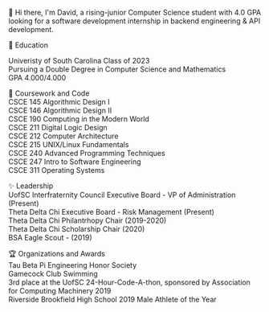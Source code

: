 👋 Hi there, I'm David, a rising-junior Computer Science student with 4.0 GPA looking for a software development internship in backend engineering & API development.

🏫 Education

Univeristy of South Carolina Class of 2023<br/>
Pursuing a Double Degree in Computer Science and Mathematics<br/>
GPA 4.000/4.000<br/>

🍏 Coursework and Code<br/>
CSCE 145 Algorithmic Design I<br/>
CSCE 146 Algorithmic Design II<br/>
CSCE 190 Computing in the Modern World<br/>
CSCE 211 Digital Logic Design<br/>
CSCE 212 Computer Architecture<br/>
CSCE 215 UNIX/Linux Fundamentals<br/>
CSCE 240 Advanced Programming Techniques<br/>
CSCE 247 Intro to Software Engineering<br/>
CSCE 311 Operating Systems<br/>

✨ Leadership<br/>
UofSC Interfraternity Council Executive Board - VP of Administration (Present)<br/>
Theta Delta Chi Executive Board - Risk Management (Present)<br/>
Theta Delta Chi Philantrhopy Chair (2019-2020)<br/>
Theta Delta Chi Scholarship Chair (2020)<br/>
BSA Eagle Scout - (2019)<br/>

🏆 Organizations and Awards<br/>
Tau Beta Pi Engineering Honor Society<br/>
Gamecock Club Swimming<br/>
3rd place at the UofSC 24-Hour-Code-A-thon, sponsored by Association for Computing Machinery 2019<br/>
Riverside Brookfield High School 2019 Male Athlete of the Year <br/>


<!--
**ddkeen/ddkeen** is a ✨ _special_ ✨ repository because its `README.md` (this file) appears on your GitHub profile.

Here are some ideas to get you started:

- 🔭 I’m currently working on ...
- 🌱 I’m currently learning ...
- 👯 I’m looking to collaborate on ...
- 🤔 I’m looking for help with ...
- 💬 Ask me about ...
- 📫 How to reach me: ...
- 😄 Pronouns: ...
- ⚡ Fun fact: ...
-->
